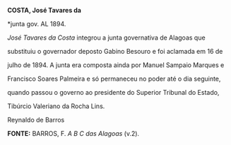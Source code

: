**COSTA, José Tavares da**



\*junta gov. AL 1894.



*José Tavares da Costa* integrou a junta governativa de Alagoas que

substituiu o governador deposto Gabino Besouro e foi aclamada em 16 de

julho de 1894. A junta era composta ainda por Manuel Sampaio Marques e

Francisco Soares Palmeira e só permaneceu no poder até o dia seguinte,

quando passou o governo ao presidente do Superior Tribunal do Estado,

Tibúrcio Valeriano da Rocha Lins.



Reynaldo de Barros



**FONTE:** BARROS, F. *A B C das Alagoas* (v.2).

